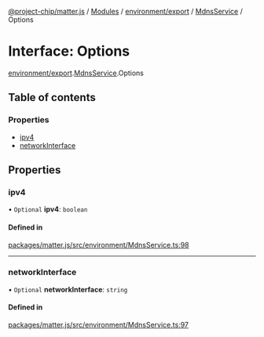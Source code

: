 [@project-chip/matter.js](../README.md) / [Modules](../modules.md) / [environment/export](../modules/environment_export.md) / [MdnsService](../modules/environment_export.MdnsService.md) / Options

# Interface: Options

[environment/export](../modules/environment_export.md).[MdnsService](../modules/environment_export.MdnsService.md).Options

## Table of contents

### Properties

- [ipv4](environment_export.MdnsService.Options.md#ipv4)
- [networkInterface](environment_export.MdnsService.Options.md#networkinterface)

## Properties

### ipv4

• `Optional` **ipv4**: `boolean`

#### Defined in

[packages/matter.js/src/environment/MdnsService.ts:98](https://github.com/project-chip/matter.js/blob/904d0c9b952b91f28a21803759c5e5c66ee4d272/packages/matter.js/src/environment/MdnsService.ts#L98)

___

### networkInterface

• `Optional` **networkInterface**: `string`

#### Defined in

[packages/matter.js/src/environment/MdnsService.ts:97](https://github.com/project-chip/matter.js/blob/904d0c9b952b91f28a21803759c5e5c66ee4d272/packages/matter.js/src/environment/MdnsService.ts#L97)
